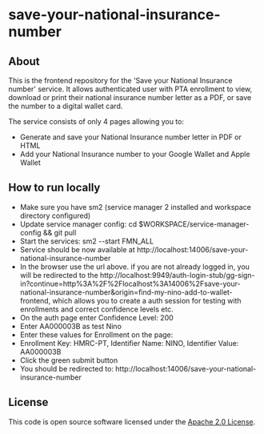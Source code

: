 
# save-your-national-insurance-number


## About
This is the frontend repository for the 'Save your National Insurance number' service.
It allows authenticated user with PTA enrollment to view, download or print their national insurance number 
letter as a PDF, or save the number to a digital wallet card.

The service consists of only 4 pages allowing you to:
- Generate and save your National Insurance number letter in PDF or HTML
- Add your National Insurance number to your Google Wallet and Apple Wallet

## How to run locally
- Make sure you have sm2 (service manager 2 installed and workspace directory configured)
- Update service manager config: cd $WORKSPACE/service-manager-config && git pull
- Start the services: sm2 --start FMN_ALL
- Service should be now available at http://localhost:14006/save-your-national-insurance-number
- In the browser use the url above. if you are not already logged in, you will be redirected to the http://localhost:9949/auth-login-stub/gg-sign-in?continue=http%3A%2F%2Flocalhost%3A14006%2Fsave-your-national-insurance-number&origin=find-my-nino-add-to-wallet-frontend, which allows you to create a auth session for testing with enrollments and correct confidence levels etc.
- On the auth page enter Confidence Level: 200
- Enter AA000003B as test Nino
- Enter these values for Enrollment on the page:
- Enrollment Key: HMRC-PT, Identifier Name: NINO, Identifier Value: AA000003B
- Click the green submit button
- You should be redirected to: http://localhost:14006/save-your-national-insurance-number


## License
This code is open source software licensed under the [Apache 2.0 License]("http://www.apache.org/licenses/LICENSE-2.0.html").
